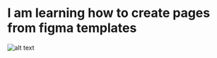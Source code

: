 
# I am learning how to create pages from figma templates

![alt text](https://github.com/ctenjlep/Html-template/blob/iphone14/screenshot.png?raw=true)

